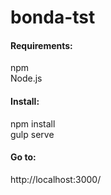 # bonda-tst

<h4> Requirements:</h4>
npm <br>
Node.js

<h4> Install:</h4>
npm install<br>
gulp serve

<h4>Go to:</h4>
http://localhost:3000/

